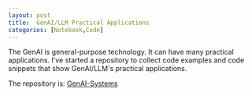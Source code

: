```yaml
---
layout: post
title:  GenAI/LLM Practical Applications
categories: [Notebook,Code]
---
```


The GenAI is general-purpose technology. It can have many practical applications.
I've started a repository to collect code examples and code snippets that show GenAI/LLM's practical applications.

The repository is: [GenAI-Systems](https://github.com/gheniabla/GenAI-Systems)
